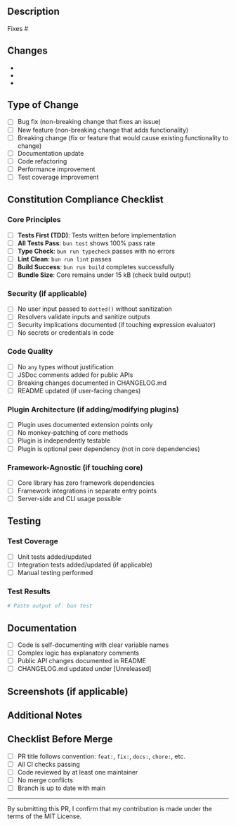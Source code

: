 ## Description

<!-- Provide a clear description of what this PR does -->

Fixes #<!-- issue number -->

## Changes

<!-- List the main changes in this PR -->

-
-
-

## Type of Change

- [ ] Bug fix (non-breaking change that fixes an issue)
- [ ] New feature (non-breaking change that adds functionality)
- [ ] Breaking change (fix or feature that would cause existing functionality to change)
- [ ] Documentation update
- [ ] Code refactoring
- [ ] Performance improvement
- [ ] Test coverage improvement

## Constitution Compliance Checklist

### Core Principles

- [ ] **Tests First (TDD)**: Tests written before implementation
- [ ] **All Tests Pass**: `bun test` shows 100% pass rate
- [ ] **Type Check**: `bun run typecheck` passes with no errors
- [ ] **Lint Clean**: `bun run lint` passes
- [ ] **Build Success**: `bun run build` completes successfully
- [ ] **Bundle Size**: Core remains under 15 kB (check build output)

### Security (if applicable)

- [ ] No user input passed to `dotted()` without sanitization
- [ ] Resolvers validate inputs and sanitize outputs
- [ ] Security implications documented (if touching expression evaluator)
- [ ] No secrets or credentials in code

### Code Quality

- [ ] No `any` types without justification
- [ ] JSDoc comments added for public APIs
- [ ] Breaking changes documented in CHANGELOG.md
- [ ] README updated (if user-facing changes)

### Plugin Architecture (if adding/modifying plugins)

- [ ] Plugin uses documented extension points only
- [ ] No monkey-patching of core methods
- [ ] Plugin is independently testable
- [ ] Plugin is optional peer dependency (not in core dependencies)

### Framework-Agnostic (if touching core)

- [ ] Core library has zero framework dependencies
- [ ] Framework integrations in separate entry points
- [ ] Server-side and CLI usage possible

## Testing

<!-- Describe how you tested these changes -->

### Test Coverage

- [ ] Unit tests added/updated
- [ ] Integration tests added/updated (if applicable)
- [ ] Manual testing performed

### Test Results

```bash
# Paste output of: bun test
```

## Documentation

- [ ] Code is self-documenting with clear variable names
- [ ] Complex logic has explanatory comments
- [ ] Public API changes documented in README
- [ ] CHANGELOG.md updated under [Unreleased]

## Screenshots (if applicable)

<!-- Add screenshots for UI changes -->

## Additional Notes

<!-- Any additional context, concerns, or discussion points -->

## Checklist Before Merge

- [ ] PR title follows convention: `feat:`, `fix:`, `docs:`, `chore:`, etc.
- [ ] All CI checks passing
- [ ] Code reviewed by at least one maintainer
- [ ] No merge conflicts
- [ ] Branch is up to date with main

---

By submitting this PR, I confirm that my contribution is made under the terms of the MIT License.
